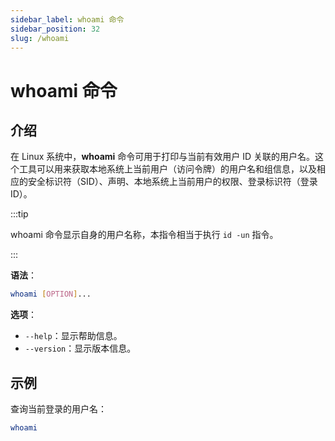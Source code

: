 ```yaml
---
sidebar_label: whoami 命令
sidebar_position: 32
slug: /whoami
---
```


# whoami 命令



## 介绍

在 Linux 系统中，**whoami** 命令可用于打印与当前有效用户 ID 关联的用户名。这个工具可以用来获取本地系统上当前用户（访问令牌）的用户名和组信息，以及相应的安全标识符（SID）、声明、本地系统上当前用户的权限、登录标识符（登录 ID）。

:::tip

whoami 命令显示自身的用户名称，本指令相当于执行 `id -un` 指令。

:::

**语法**：

```bash
whoami [OPTION]...
```

**选项**：

- `--help`：显示帮助信息。
- `--version`：显示版本信息。



## 示例

查询当前登录的用户名：

```bash
whoami
```
